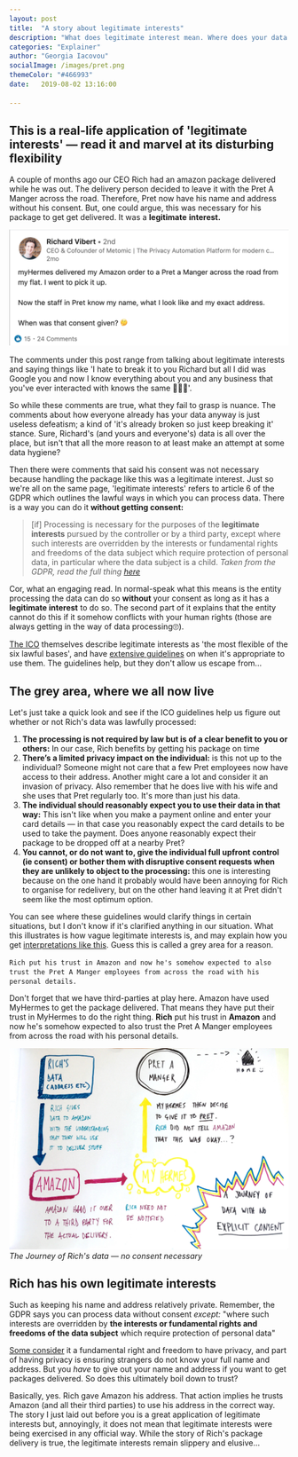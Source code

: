 ```yaml
---
layout: post
title:  "A story about legitimate interests"
description: "What does legitimate interest mean. Where does your data go beyond third parties without explicit consent"
categories: "Explainer"
author: "Georgia Iacovou"
socialImage: /images/pret.png
themeColor: "#466993"
date:   2019-08-02 13:16:00

---
```

## This is a real-life application of 'legitimate interests' — read it and marvel at its disturbing flexibility
A couple of months ago our CEO  Rich had an amazon package delivered while he was out. The delivery person decided to leave it with the Pret A Manger across the road. Therefore, Pret now have his name and address without his consent. But, one could argue, this was necessary for his package to get get delivered. It was a **legitimate** **interest.** 

![Tweet from CEO Rich about how Amazon package ended up at Pret without consent](/images/pret.png)

The comments under this post range from talking about legitimate interests and saying things like 'I hate to break it to you Richard but all I did was Google you and now I know everything about you and any business that you've ever interacted with knows the same 🤷🏻‍♀️'.

So while these comments are true, what they fail to grasp is nuance. The comments about how everyone already has your data anyway is just useless defeatism; a kind of 'it's already broken so just keep breaking it' stance. Sure, Richard's (and yours and everyone's) data is all over the place, but isn't that all the more reason to at least make an attempt at some data hygiene? 

Then there were comments that said his consent was not necessary because handling the package like this was a legitimate interest. Just so we're all on the same page, 'legitimate interests' refers to article 6 of the GDPR which outlines the lawful ways in which you can process data. There is a way you can do it **without getting consent:**

> [if] Processing is necessary for the purposes of the **legitimate interests** pursued by the controller or by a third party, except where such interests are overridden by the interests or fundamental rights and freedoms of the data subject which require protection of personal data, in particular where the data subject is a child.
*Taken from the GDPR, read the full thing [here](https://gdpr-info.eu/art-6-gdpr/)*

Cor, what an engaging read. In normal-speak what this means is the entity processing the data can do so **without** your consent as long as it has a **legitimate interest** to do so. The second part of it explains that the entity cannot do this if it somehow conflicts with your human rights (those are always getting in the way of data processing🙄). 

[The ICO](https://ico.org.uk/for-organisations/guide-to-data-protection/guide-to-the-general-data-protection-regulation-gdpr/legitimate-interests/when-can-we-rely-on-legitimate-interests/) themselves describe legitimate interests as 'the most flexible of the six lawful bases', and have [extensive guidelines](https://ico.org.uk/for-organisations/guide-to-data-protection/guide-to-the-general-data-protection-regulation-gdpr/legitimate-interests/when-can-we-rely-on-legitimate-interests/) on when it's appropriate to use them. The guidelines help, but they don't allow us escape from...

## The grey area, where we all now live

Let's just take a quick look and see if the ICO guidelines help us figure out whether or not Rich's data was lawfully processed:

1. **The processing is not required by law but is of a clear benefit to you or others:** In our case, Rich benefits by getting his package on time
2. **There’s a limited privacy impact on the individual:** is this not up to the individual? Someone might not care that a few Pret employees now have access to their address. Another might care a lot and consider it an invasion of privacy. Also remember that he does live with his wife and she uses that Pret regularly too. It's more than just his data.
3. **The individual should reasonably expect you to use their data in that way:** This isn't like when you make a payment online and enter your card details — in that case you reasonably expect the card details to be used to take the payment. Does anyone reasonably expect their package to be dropped off at a nearby Pret?
4. **You cannot, or do not want to, give the individual full upfront control (ie consent) or bother them with disruptive consent requests when they are unlikely to object to the processing:** this one is interesting because on the one hand it probably would have been annoying for Rich to organise for redelivery, but on the other hand leaving it at Pret didn't seem like the most optimum option.

You can see where these guidelines would clarify things in certain situations, but I don't know if it's clarified anything in our situation. What this illustrates is how vague legitimate interests is, and may explain how you get [interpretations like this](https://www.themarketingeye.com/blog/marketing-tips/post/legitimate_interest_or_consent_marketing_under_gdpr.html). Guess this is called a grey area for a reason.

`Rich put his trust in Amazon and now he's somehow expected to also trust the Pret A Manger employees from across the road with his personal details.` 

Don't forget that we have third-parties at play here. Amazon have used MyHermes to get the package delivered. That means they have put their trust in MyHermes to do the right thing.  **Rich** put his trust in **Amazon** and now he's somehow expected to also trust the Pret A Manger employees from across the road with his personal details. 

![How a user's data travels from one third party to another without consent](/images/data-journey.jpg)
*The Journey of Rich's data — no consent necessary*

## Rich has his own legitimate interests

Such as keeping his name and address relatively private. Remember, the GDPR says you can process data without consent *except:* "where such interests are overridden by **the interests or fundamental rights and freedoms of the data subject** which require protection of personal data"

[Some consider](https://edps.europa.eu/data-protection/data-protection_en) it a fundamental right and freedom to have privacy, and part of having privacy is ensuring strangers do not know your full name and address. But you *have* to give out your name and address if you want to get packages delivered. So does this ultimately boil down to trust?

Basically, yes. Rich gave Amazon his address. That action implies he trusts Amazon (and all their third parties) to use his address in the correct way. The story I just laid out before you is a great application of legitimate interests but, annoyingly, it does not mean that legitimate interests were being exercised in any official way. While the story of Rich's package delivery is true, the legitimate interests remain slippery and elusive...